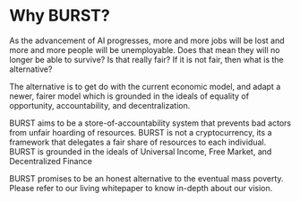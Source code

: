 # Why BURST?

As the advancement of AI progresses, more and more jobs will be lost and more and more people will be unemployable. Does that mean they will no longer be able to survive? Is that really fair? If it is not fair, then what is the alternative?

The alternative is to get do with the current economic model, and adapt a newer, fairer model which is grounded in the ideals of equality of opportunity, accountability, and decentralization.

BURST aims to be a store-of-accountability system that prevents bad actors from unfair hoarding of resources. BURST is not a cryptocurrency, its a framework that delegates a fair share of resources to each individual. BURST is grounded in the ideals of Universal Income, Free Market, and Decentralized Finance

BURST promises to be an honest alternative to the eventual mass poverty. Please refer to our living whitepaper to know in-depth about our vision.
